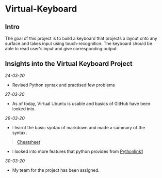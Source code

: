 # Virtual-Keyboard

## Intro

The goal of this project is to build a keyboard that projects a layout onto any surface and takes input using touch-recognition.
The keyboard should be able to read user's input and give corresponding output.

## Insights into the Virtual Keyboard Project

*24-03-20*
+ Revised Python syntax and practised few problems

*27-03-20*
+ As of today, Virtual Ubuntu is usable and basics of GitHub have been looked into.

*29-03-20*
+ I learnt the basic syntax of markdown and made a summary of the syntax.
>[Cheatsheet](https://github.com/Sudhansh6/Virtual-Keyboard/blob/master/Markdown%20syntax%20cheatsheet.md)
+ I looked into more features that python provides from [Pythonlink1](https://docs.python.org/3/tutorial/introduction.html) 

*30-03-20*
+ My team for the project has been assigned.
